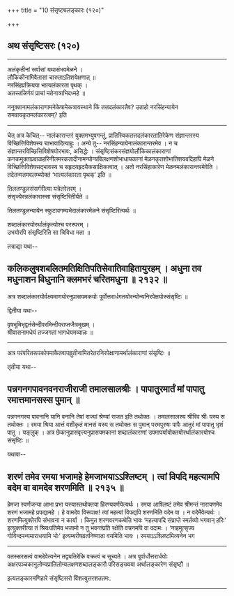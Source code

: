 +++
title = "10 संसृष्ट्यलङ्कारः (१२०)"

+++


## अथ संसृष्टिसरः (१२०)

------------------------------------------------------------------------



अलंकृतीनां सर्वासां यथासंभवमेळने ।  
लौकिकीनामिवैतासां चारुताऽतिशयेक्षणात् ॥  
नरसिंहप्रक्रियया भात्यलंकारता पृथक् ।  
अतस्तन्निर्णयं प्राचां मतेनात्राभिदध्महे ॥

ननूक्तानामलंकाराणामनेकेषामेकत्रावस्थाने किं तत्तदलंकारतैव? उताहो
नरसिंहन्यायेन समवायकृतमलंकारत्वम्? इति

------------------------------------------------------------------------

चेत् अत्र केचित्-- नालंकारान्तरं युक्तमभ्युपगन्तुं,
प्रातिस्विकतत्तदलंकारतातिरेकेण संज्ञान्तरस्य विच्छित्तिविशेषस्य
चाभावादित्याहुः । अन्ये तु-- नरसिंहन्यायेनालंकारान्तरमेव । न च
संज्ञान्तरविच्छित्तिविशेषयोरभावः, असिद्धेः ।
संसृष्टिसंकरसंज्ञयोर्लौकिकालंकाराणां
कनकमुक्ताप्रवाळहरिनीलमरकतादीनामन्योन्यविलक्षणशोभाधायकानां
मेळनकृतशोभातिशयवदिहापि मेळने विच्छित्तिविशेषसद्भावस्य च
सहृदयहृदयैकसाक्षिकत्वात् । अतो नरसिंहाकारेण मेळनमलंकारान्तरमेवेति ।
तदेतन्मतमवलम्ब्योक्तं ‘भात्यलंकारता पृथक्’ इति ॥



तिलतण्डुलसंसर्गरीत्या यत्रेतरेतरम् ।  
संसृज्येरन्नलंकारास्सा संसृष्टिरितीर्यते ॥

तिलतण्डुलन्यायेन स्फुटावगम्यभेदालंकारमेळने संसृष्टिरित्यर्थः ॥



शब्दालंकारयोरर्थालंकृत्योश्च परस्परम् ।  
उभयोरपि संसृष्टिरिति सा त्रिविधा मता ॥

तत्राद्या यथा--



## कलिकलुषशबलितमतिक्षितिपतिसेवातिवाहितायुरहम् । अधुना तव मधुनाशन विधुनानि क्लमभरं चरितमधुना ॥ २१३२ ॥

अत्र शब्दालंकारयोर्वक्ष्यमाणयोरनुप्रासयमकयोः
पूर्वोत्तरार्धगतयोरन्योन्यनिरपेक्षयोस्संसृष्टिः ॥

द्वितीया यथा--



वृषभूमिभृद्वतंसेन्दीवरमिन्दीवराप्तजैत्रमुखम् ।  
श्रीवासनामधेयं तज्जगतां भागधेयमव्यान्नः ॥

------------------------------------------------------------------------

अत्र परंपरितरूपकोपमाकैतवापह्नुतीनामितरेतरनिरपेक्षाणामर्थालंकाराणां
संसृष्टिः ॥

तृतीया यथा--



## पन्नगनगपावनवनराजीराजी तमालसालश्रीः । पापातुरमार्तं मां पापातु रमात्तमानसस्स पुमान् ॥

पन्नगनगस्य पावनानि यानि वनानि तेषां राज्यां श्रेण्यां राजत इति तथोक्तः
। तमालसालस्य श्रीरिव श्रीः यस्य स तथोक्तः । रमया श्रिया आत्तं वशीकृतं
मानसं यस्य स तथोक्तः स पुमान् परमपुरुषः पापैः आतुरं मां पापातु भृशं पातु
। यङ्लुक् । अत्र छेकानुप्रासवृत्त्यनुप्रासयमकानां शब्दालंकाराणां
उपमापर्यायोक्तयोरर्थालंकारयोश्च संसृष्टिः ॥

यथावा--



## शरणं तमेव रमया भजामहे हेमजाभयाऽऽश्लिष्टम् । त्वां विपदि महत्यामपि वदेम वा वामदेव शरणमिति ॥ २१३५ ॥

हेमजा स्वर्णजन्या आभा प्रभा यस्यास्तथोक्तया हिरण्यवर्णयेत्यर्थः । रमया
आश्लिष्टं तमेव श्रीमन्तं नारायणमेव शरणं भजामहे प्रपद्यामहे । हे वामदेव
विरूपाक्ष! त्वां महत्यां विपद्यपि शरणमिति वदेम वा । न वदेमैवेत्यर्थः ।
शरणमित्युक्तेरपि संभावना न कार्या । किमुत शरणवरणकथेति भावः ‘महत्यापदि
संप्राप्ते स्मर्तव्यो भगवान् हरिः' इत्युक्तरीत्या तं श्रियःपतिमेव भजामो
न तु भवन्तंप्रति रक्षेति वचनमपि वा वदामः । ‘नाहमुत्सृज्य
गोविन्दमन्यमाराधयामि भोः' इत्यम्बरीषव्रतनिष्णाता वयमिति भावः ।
रमयाऽऽश्लिष्टमित्यनेन भग

------------------------------------------------------------------------

वतस्सरसत्वं वामदेवेत्यनेन तद्व्यतिरेकि वक्रत्वं च सूच्यते । अत्र
पूर्वार्धोत्तरार्धयोः अक्षरपञ्चकानुलोम्यप्रातिलोम्यलक्षणशब्दालङ्कारौ
परिसङ्ख्यया अर्थालङ्कारेण संसृष्टौ ॥

इत्यलङ्कारमणिहारे संसृष्टिसरो विंशत्युत्तरशततमः.

------------------------------------------------------------------------


